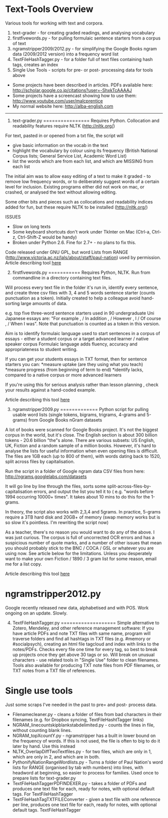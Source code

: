 Text-Tools Overview
==========

Various tools for working with text and corpora.

1. text-grader - for creating graded readings, and analysing vocabulary
2. firstfivewords.py - for pulling formulaic sentence starters from a corpus of text
3. ngramstripper2009/2012.py - for simplifying the Google Books ngram data (2009/2012 version) into a frequency word list
4. TextFileHashTagger.py - for a folder full of text files containing hash tags, creates an index 
5. Single Use Tools - scripts for pre- or post- processing data for tools above

* Some projects have been described in articles. PDFs available here: http://scholar.google.co.jp/citations?user=-ShxkTcAAAAJ
* Some projects have a screencast showing how to use them: http://www.youtube.com/user/malcprentice
* My normal website here: http://alba-english.com

---

1) text-grader.py
================
Requires Python. Collocation and readability features require NLTK (http://nltk.org/)

For text, pasted in or opened from a txt file, the script will 
* give basic information on the vocab in the text 
* highlight the vocabulary by colour using its frequency (British National Corpus lists; General Service List, Academic Word List)
* list the words which are from each list, and which are MISSING from each list

The initial aim was to allow easy editing of a text to make it graded - to remove low frequency words, or to deliberately suggest words of a
certain level for inclusion. Existing programs either did not work on mac, or crashed, or analysed the text without allowing editing. 

Some other bits and pieces such as collocations and readability indices added for fun, but these require NLTK to be installed
(http://nltk.org/)

ISSUES
* Slow on long texts
* Some keyboard shortcuts don't work under TkInter on Mac (Ctrl-a, Ctrl-z, Ctrl-Shift-Z would be handy)
* Broken under Python 2.6. Fine for 2.7+ - no plans to fix this. 

Code released under GNU GPL, but word Lists from RANGE (http://www.victoria.ac.nz/lals/about/staff/paul-nation) used by permission. Article describing tool [here](http://scholar.google.co.jp/citations?view_op=view_citation&hl=en&user=-ShxkTcAAAAJ&citation_for_view=-ShxkTcAAAAJ:Tyk-4Ss8FVUC)

2) firstfivewords.py
===========
Requires Python, NLTK. Run from commandline in a directory containing text files.

Will process every text file in the folder it's run in, identify every sentence, and create three csv files with 3, 4 and 5 words sentence starter (counts punctuation as a token). Initially created to help a
colleague avoid hand-sorting large amounts of data.  

e.g. top five three-word sentence starters used in 90 undergraduate Uni Japanese essays are: "For example , / In addition , / However , I / Of course , / When I was". Note that punctuation is counted as a token in
this version.

Aim is to identify formulaic language used to start sentences in a corpus of essays - either a student corpus or a target advanced learner / native speaker corpus Formulaic language adds fluency, accuracy and
appropriateness to student writing. 

If you can get your students essays in TXT format, then for sentence starters you can:
*measure uptake (are they using what you teach) 
*measure progress (from beginning of term to end) 
*identify lacks, compared to a native corpus or more advanced learners 


If you're using this for serious analysis rather than lesson planning , check your results against a hand-coded example. 

Article describing this tool [here](http://scholar.google.co.jp/scholar?oi=bibs&hl=en&cluster=13556166500242376745&btnI=Lucky)


3) ngramstripper2009.py
=============
Python script for pulling usable word lists (single tokens, bigrams, trigrams, 4-grams and 5-grams) from Google Books nGram datasets

A lot of books were scanned for Google Books project. It's not the biggest corpus in the world, but it's close. The English section is about
300 billion tokens - 20.6 billion "the"s alone. There are various subsets: US English, UK, Fiction and a random sample of a million books.
However, it's hard to analyse the lists for useful information when even opening files is difficult. The files are 1GB each (up to 800 of
them), with words dating back to 1520, split across files by capitalisation.

Run the script in a folder of Google ngram data CSV files from here: http://ngrams.googlelabs.com/datasets 

It will go line by line through the files, sorts some split-across-files-by-capitalisation errors, and output the list you tell it to ( e.g.
"words before 1994 occurring 10000+ times". It takes about 10 mins to do this for the 1-grams.

In theory, the script also works with 2,3,4 and 5grams. In practice, 5-grams require a 3TB hard disk and 20GB+ of memory (swap memory works
but is so slow it's pointless. I'm rewriting the script now)

As a teacher, there's no reason you would want to do any of the above. I was just curious. The corpus is full of uncorrected OCR errors and
has a suspicious number of quote marks, and a number of other issues that mean you should probably stick to the BNC / COCA / GSL or whatever
you are using now. See article below for the limitations. Unless you desperately want to make your own Fiction / 1890 / 3 gram list for some reason, email me for a list copy.

Article describing this tool [here](http://scholar.google.co.jp/citations?view_op=view_citation&hl=en&user=-ShxkTcAAAAJ&citation_for_view=-ShxkTcAAAAJ:9yKSN-GCB0IC)

ngramstripper2012.py
====================
Google recently released new data, alphabetised and with POS. Work ongoing on an update. Slowly. 


4) TextFileHashTagger.py
===================
Simple alternative to Zotero, Mendeley, and other reference management software: If you have article PDFs and note TXT files with same name, program will traverse folders and find all hashtags in TXT files (e.g. #memory or #socialpsych), creating an html file tagcloud and index with links to the notes/PDFs. Checks every file one time for every tag, so best to break up projects once they get above 30 tags or so. Will break on unusual characters - use related tools in "Single Use" folder to clean filenames. Tools also available for producing TXT note files from PDF filenames, or TXT notes from a TXT file of references. 


Single use tools
===================
Just some scraps I've needed in the past to pre= and post- process data.
* Filenamecleaner.py - cleans a folder of files from bad characters in their filenames (e.g. for Dropbox syncing, TextFileHashtTagger links)
* NGRAM_linecountskipblankstabdelimited.py - counts the lines in file, without counting blank lines. 
* NGRAM_topXcountY.py - ngramstripper has a built in lower bound on the frequency of words. If this is not used, the file is often to big to do it later by hand. Use this instead
* NLTK_OverlapDiffTwoTextfiles.py - for two files, which are only in 1, which are only in 2, and which are in both. 
* PythonifyNationRangeWordlists.py - Turns a folder of Paul Nation's word lists for RANGE (organised by tab with numbers) into lines, with headword at beginning, so easier to process for families. Used once to prepare lists for text-grader.py
* TextFileHashTaggerPDFINDEXER.py - takes a folder of PDFs and produces one text file for each, ready for notes, with optional default tags. For TextFileHashTagger 
* TextFileHashTagTXTFILEConverter - given a text file with one reference per line, produces one text file for each, ready for notes, with optional default tags. TextFileHashTagger

